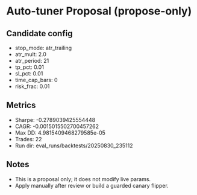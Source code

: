 # Auto-tuner Proposal (propose-only)

## Candidate config
- stop_mode: atr_trailing
- atr_mult: 2.0
- atr_period: 21
- tp_pct: 0.01
- sl_pct: 0.01
- time_cap_bars: 0
- risk_frac: 0.01

## Metrics
- Sharpe: -0.2789039425554448
- CAGR: -0.0015015502700457262
- Max DD: 4.9815409468279585e-05
- Trades: 22
- Run dir: eval_runs/backtests/20250830_235112

## Notes
- This is a proposal only; it does not modify live params.
- Apply manually after review or build a guarded canary flipper.
